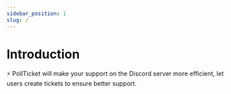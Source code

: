 ```yaml
---
sidebar_position: 1
slug: /
---
```


# Introduction

⚡️ PollTicket will make your support on the Discord server more efficient, let users create tickets to ensure better support.
